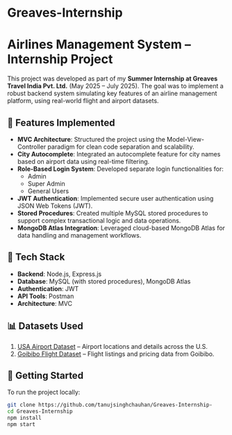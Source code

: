 # Greaves-Internship

# Airlines Management System – Internship Project

This project was developed as part of my **Summer Internship at Greaves Travel India Pvt. Ltd.** (May 2025 – July 2025). The goal was to implement a robust backend system simulating key features of an airline management platform, using real-world flight and airport datasets.

## 🔧 Features Implemented

- **MVC Architecture**: Structured the project using the Model-View-Controller paradigm for clean code separation and scalability.
- **City Autocomplete**: Integrated an autocomplete feature for city names based on airport data using real-time filtering.
- **Role-Based Login System**: Developed separate login functionalities for:
  - Admin
  - Super Admin
  - General Users
- **JWT Authentication**: Implemented secure user authentication using JSON Web Tokens (JWT).
- **Stored Procedures**: Created multiple MySQL stored procedures to support complex transactional logic and data operations.
- **MongoDB Atlas Integration**: Leveraged cloud-based MongoDB Atlas for data handling and management workflows.

## 🧰 Tech Stack

- **Backend**: Node.js, Express.js
- **Database**: MySQL (with stored procedures), MongoDB Atlas
- **Authentication**: JWT
- **API Tools**: Postman
- **Architecture**: MVC

## 📊 Datasets Used

1. [USA Airport Dataset](https://www.kaggle.com/datasets/flashgordon/usa-airport-dataset) – Airport locations and details across the U.S.
2. [Goibibo Flight Dataset](https://www.kaggle.com/datasets/iamavyukt/goibibo-flight-data) – Flight listings and pricing data from Goibibo.

## 🚀 Getting Started

To run the project locally:

```bash
git clone https://github.com/tanujsinghchauhan/Greaves-Internship-
cd Greaves-Internship
npm install
npm start
```
